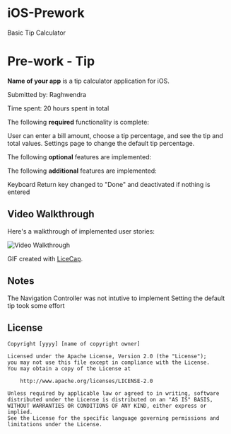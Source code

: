 # iOS-Prework
Basic Tip Calculator
# Pre-work - Tip

**Name of your app** is a tip calculator application for iOS.

Submitted by: Raghwendra

Time spent: 20 hours spent in total


The following **required** functionality is complete:

 User can enter a bill amount, choose a tip percentage, and see the tip and total values.
 Settings page to change the default tip percentage.

The following **optional** features are implemented:

The following **additional** features are implemented:

Keyboard Return key changed to "Done" and deactivated if nothing is entered

## Video Walkthrough 

Here's a walkthrough of implemented user stories:

<img src='http://i.imgur.com/link/to/your/gif/file.gif' title='Video Walkthrough' width='' alt='Video Walkthrough' />

GIF created with [LiceCap](http://www.cockos.com/licecap/).

## Notes

The Navigation Controller was not intutive to implement
Setting the default tip took some effort

## License

    Copyright [yyyy] [name of copyright owner]

    Licensed under the Apache License, Version 2.0 (the "License");
    you may not use this file except in compliance with the License.
    You may obtain a copy of the License at

        http://www.apache.org/licenses/LICENSE-2.0

    Unless required by applicable law or agreed to in writing, software
    distributed under the License is distributed on an "AS IS" BASIS,
    WITHOUT WARRANTIES OR CONDITIONS OF ANY KIND, either express or implied.
    See the License for the specific language governing permissions and
    limitations under the License.
